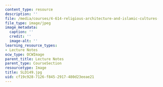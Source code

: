 ```yaml
---
content_type: resource
description: ''
file: /media/courses/4-614-religious-architecture-and-islamic-cultures-fall-2002/cf19c9287126f8452917480d23eeae21_SLD149.jpg
file_type: image/jpeg
image_metadata:
  caption: ''
  credit: ''
  image-alt: ''
learning_resource_types:
- Lecture Notes
ocw_type: OCWImage
parent_title: Lecture Notes
parent_type: CourseSection
resourcetype: Image
title: SLD149.jpg
uid: cf19c928-7126-f845-2917-480d23eeae21
---
```

